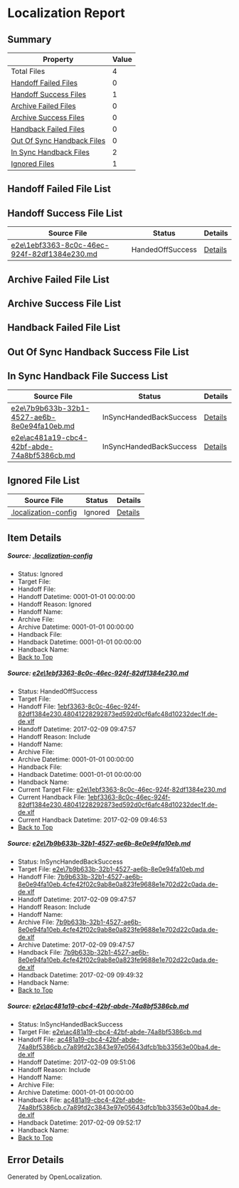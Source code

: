 # <a name='report-top'></a> Localization Report

## Summary
 Property | Value 
 -------- | ----- 
 Total Files | 4
[ Handoff Failed Files ](#handoff-failed-list)| 0
[ Handoff Success Files ](#handoff-success-list)| 1
[ Archive Failed Files ](#archive-failed-list)| 0
[ Archive Success Files ](#archive-success-list)| 0
[ Handback Failed Files ](#handback-failed-list)| 0
[ Out Of Sync Handback Files ](#outofsync-handback-success-list)| 0
[ In Sync Handback Files ](#insync-handback-success-list)| 2
[ Ignored Files ](#ignored-list)| 1

## <a name='handoff-failed-list'></a> Handoff Failed File List

## <a name='handoff-success-list'></a> Handoff Success File List
 Source File | Status | Details 
 ----------- | ------ | ------- 
 [e2e\1ebf3363-8c0c-46ec-924f-82df1384e230.md](https://github.com/OpenLocalizationTestOrg/ol-test0/blob/9e6ab2b43cf3af615694cae559b00bc4a1091a06/e2e/1ebf3363-8c0c-46ec-924f-82df1384e230.md) | HandedOffSuccess | [Details](#19fe8c5edf293fffb99d911e83863042ea5ca9fc1)

## <a name='archive-failed-list'></a> Archive Failed File List

## <a name='archive-success-list'></a> Archive Success File List

## <a name='handback-failed-list'></a> Handback Failed File List

## <a name='outofsync-handback-success-list'></a> Out Of Sync Handback Success File List

## <a name='insync-handback-success-list'></a> In Sync Handback File Success List
 Source File | Status | Details 
 ----------- | ------ | ------- 
 [e2e\7b9b633b-32b1-4527-ae6b-8e0e94fa10eb.md](https://github.com/OpenLocalizationTestOrg/ol-test0/blob/9e6ab2b43cf3af615694cae559b00bc4a1091a06/e2e/7b9b633b-32b1-4527-ae6b-8e0e94fa10eb.md) | InSyncHandedBackSuccess | [Details](#59fdd315d8111796d3a64ece26a10c1f73667f892)
 [e2e\ac481a19-cbc4-42bf-abde-74a8bf5386cb.md](https://github.com/OpenLocalizationTestOrg/ol-test0/blob/9073a8279a9fa2bcd650243c38c5e895f88a92eb/e2e/ac481a19-cbc4-42bf-abde-74a8bf5386cb.md) | InSyncHandedBackSuccess | [Details](#33be810bbbb36e645405a5486cbe3e907ca7a60b3)

## <a name='ignored-list'></a> Ignored File List
 Source File | Status | Details 
 ----------- | ------ | ------- 
 [.localization-config](https://github.com/OpenLocalizationTestOrg/ol-test0/blob/9073a8279a9fa2bcd650243c38c5e895f88a92eb/.localization-config) | Ignored | [Details](#cb0632cf59c1387fc1742bfb9fa3c47f87e2e5c90)

## Item Details
##### <a name='cb0632cf59c1387fc1742bfb9fa3c47f87e2e5c90'></a> Source: [.localization-config](https://github.com/OpenLocalizationTestOrg/ol-test0/blob/9073a8279a9fa2bcd650243c38c5e895f88a92eb/.localization-config)
* Status: Ignored
* Target File: 
* Handoff File: 
* Handoff Datetime: 0001-01-01 00:00:00
* Handoff Reason: Ignored
* Handoff Name: 
* Archive File: 
* Archive Datetime: 0001-01-01 00:00:00
* Handback File: 
* Handback Datetime: 0001-01-01 00:00:00
* Handback Name: 
* [Back to Top](#report-top)

##### <a name='19fe8c5edf293fffb99d911e83863042ea5ca9fc1'></a> Source: [e2e\1ebf3363-8c0c-46ec-924f-82df1384e230.md](https://github.com/OpenLocalizationTestOrg/ol-test0/blob/9e6ab2b43cf3af615694cae559b00bc4a1091a06/e2e/1ebf3363-8c0c-46ec-924f-82df1384e230.md)
* Status: HandedOffSuccess
* Target File: 
* Handoff File: [1ebf3363-8c0c-46ec-924f-82df1384e230.48041228292873ed592d0cf6afc48d10232dec1f.de-de.xlf](https://github.com/OpenLocalizationTestOrg/ol-test0-handoff/blob/6781e5dfaf0e32e3016002c773e0437073637e6e/ol-handoff/OpenLocalizationTestOrg/ol-test0-dede/shujia/ht/1ebf3363-8c0c-46ec-924f-82df1384e230.48041228292873ed592d0cf6afc48d10232dec1f.de-de.xlf)
* Handoff Datetime: 2017-02-09 09:47:57
* Handoff Reason: Include
* Handoff Name: 
* Archive File: 
* Archive Datetime: 0001-01-01 00:00:00
* Handback File: 
* Handback Datetime: 0001-01-01 00:00:00
* Handback Name: 
* Current Target File: [e2e\1ebf3363-8c0c-46ec-924f-82df1384e230.md](https://github.com/OpenLocalizationTestOrg/ol-test0-dede/blob/f1046199d88eb45c9499654fab3445121f894b73/e2e/1ebf3363-8c0c-46ec-924f-82df1384e230.md)
* Current Handback File: [1ebf3363-8c0c-46ec-924f-82df1384e230.48041228292873ed592d0cf6afc48d10232dec1f.de-de.xlf](https://github.com/OpenLocalizationTestOrg/ol-test0-handback/blob/4c3d21d6b14383ff3c4124bde1e6a0106577a62b/ol-handback/OpenLocalizationTestOrg/ol-test0-dede/shujia/ht/1ebf3363-8c0c-46ec-924f-82df1384e230.48041228292873ed592d0cf6afc48d10232dec1f.de-de.xlf)
* Current Handback Datetime: 2017-02-09 09:46:53
* [Back to Top](#report-top)

##### <a name='59fdd315d8111796d3a64ece26a10c1f73667f892'></a> Source: [e2e\7b9b633b-32b1-4527-ae6b-8e0e94fa10eb.md](https://github.com/OpenLocalizationTestOrg/ol-test0/blob/9e6ab2b43cf3af615694cae559b00bc4a1091a06/e2e/7b9b633b-32b1-4527-ae6b-8e0e94fa10eb.md)
* Status: InSyncHandedBackSuccess
* Target File: [e2e\7b9b633b-32b1-4527-ae6b-8e0e94fa10eb.md](https://github.com/OpenLocalizationTestOrg/ol-test0-dede/blob/6a3d117f63baf94da23ce4661a6e5fd0e13a6941/e2e/7b9b633b-32b1-4527-ae6b-8e0e94fa10eb.md)
* Handoff File: [7b9b633b-32b1-4527-ae6b-8e0e94fa10eb.4cfe42f02c9ab8e0a823fe9688e1e702d22c0ada.de-de.xlf](https://github.com/OpenLocalizationTestOrg/ol-test0-handoff/blob/6781e5dfaf0e32e3016002c773e0437073637e6e/ol-handoff/OpenLocalizationTestOrg/ol-test0-dede/shujia/ht/7b9b633b-32b1-4527-ae6b-8e0e94fa10eb.4cfe42f02c9ab8e0a823fe9688e1e702d22c0ada.de-de.xlf)
* Handoff Datetime: 2017-02-09 09:47:57
* Handoff Reason: Include
* Handoff Name: 
* Archive File: [7b9b633b-32b1-4527-ae6b-8e0e94fa10eb.4cfe42f02c9ab8e0a823fe9688e1e702d22c0ada.de-de.xlf](https://github.com/OpenLocalizationTestOrg/ol-test0-handoff/blob/b2cfeb11870b5e6fb65984dc56fe4ab4940bf0c2/ol-archive/OpenLocalizationTestOrg/ol-test0-dede/shujia/ht/7b9b633b-32b1-4527-ae6b-8e0e94fa10eb.4cfe42f02c9ab8e0a823fe9688e1e702d22c0ada.de-de.xlf)
* Archive Datetime: 2017-02-09 09:47:57
* Handback File: [7b9b633b-32b1-4527-ae6b-8e0e94fa10eb.4cfe42f02c9ab8e0a823fe9688e1e702d22c0ada.de-de.xlf](https://github.com/OpenLocalizationTestOrg/ol-test0-handback/blob/a7e001f91437b65f70471b0b8bd82ecd82b487cb/ol-handback/OpenLocalizationTestOrg/ol-test0-dede/shujia/ht/7b9b633b-32b1-4527-ae6b-8e0e94fa10eb.4cfe42f02c9ab8e0a823fe9688e1e702d22c0ada.de-de.xlf)
* Handback Datetime: 2017-02-09 09:49:32
* Handback Name: 
* [Back to Top](#report-top)

##### <a name='33be810bbbb36e645405a5486cbe3e907ca7a60b3'></a> Source: [e2e\ac481a19-cbc4-42bf-abde-74a8bf5386cb.md](https://github.com/OpenLocalizationTestOrg/ol-test0/blob/9073a8279a9fa2bcd650243c38c5e895f88a92eb/e2e/ac481a19-cbc4-42bf-abde-74a8bf5386cb.md)
* Status: InSyncHandedBackSuccess
* Target File: [e2e\ac481a19-cbc4-42bf-abde-74a8bf5386cb.md](https://github.com/OpenLocalizationTestOrg/ol-test0-dede/blob/34ec8f06c5eb5db9492f48eb37c8b47be2a1b2b4/e2e/ac481a19-cbc4-42bf-abde-74a8bf5386cb.md)
* Handoff File: [ac481a19-cbc4-42bf-abde-74a8bf5386cb.c7a89fd2c3843e97e05643dfcb1bb33563e00ba4.de-de.xlf](https://github.com/OpenLocalizationTestOrg/ol-test0-handoff/blob/f24f4d30b4c93a18b36e973334584abe73f283d2/ol-handoff/OpenLocalizationTestOrg/ol-test0-dede/shujia/ht/ac481a19-cbc4-42bf-abde-74a8bf5386cb.c7a89fd2c3843e97e05643dfcb1bb33563e00ba4.de-de.xlf)
* Handoff Datetime: 2017-02-09 09:51:06
* Handoff Reason: Include
* Handoff Name: 
* Archive File: 
* Archive Datetime: 0001-01-01 00:00:00
* Handback File: [ac481a19-cbc4-42bf-abde-74a8bf5386cb.c7a89fd2c3843e97e05643dfcb1bb33563e00ba4.de-de.xlf](https://github.com/OpenLocalizationTestOrg/ol-test0-handback/blob/e8a4231d0cf5d2ab37a796b3ec25717e5de71f83/ol-handback/OpenLocalizationTestOrg/ol-test0-dede/shujia/ht/ac481a19-cbc4-42bf-abde-74a8bf5386cb.c7a89fd2c3843e97e05643dfcb1bb33563e00ba4.de-de.xlf)
* Handback Datetime: 2017-02-09 09:52:17
* Handback Name: 
* [Back to Top](#report-top)


## Error Details

Generated by OpenLocalization.
